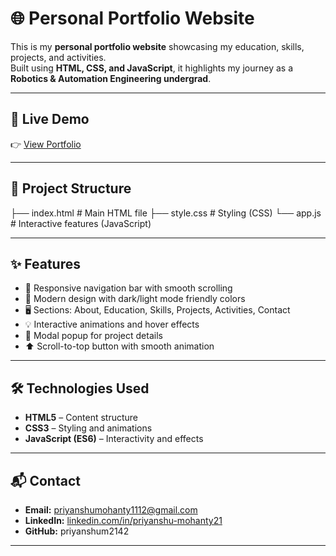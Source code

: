 # 🌐 Personal Portfolio Website

This is my **personal portfolio website** showcasing my education, skills, projects, and activities.  
Built using **HTML, CSS, and JavaScript**, it highlights my journey as a **Robotics & Automation Engineering undergrad**.

---

## 🚀 Live Demo
👉 [View Portfolio](https://priyanshum2142.github.io/priyanshumohanty-resume/)  

---

## 📂 Project Structure
├── index.html # Main HTML file
├── style.css # Styling (CSS)
└── app.js # Interactive features (JavaScript)

---

## ✨ Features
- 📌 Responsive navigation bar with smooth scrolling  
- 🎨 Modern design with dark/light mode friendly colors  
- 🖥️ Sections: About, Education, Skills, Projects, Activities, Contact  
- 💡 Interactive animations and hover effects  
- 📂 Modal popup for project details  
- ⬆️ Scroll-to-top button with smooth animation  

---

## 🛠️ Technologies Used
- **HTML5** – Content structure  
- **CSS3** – Styling and animations  
- **JavaScript (ES6)** – Interactivity and effects  

---

## 📬 Contact
- **Email:** [priyanshumohanty1112@gmail.com](mailto:priyanshumohanty1112@gmail.com)  
- **LinkedIn:** [linkedin.com/in/priyanshu-mohanty21](https://www.linkedin.com/in/priyanshu-mohanty21)  
- **GitHub:** priyanshum2142

---
